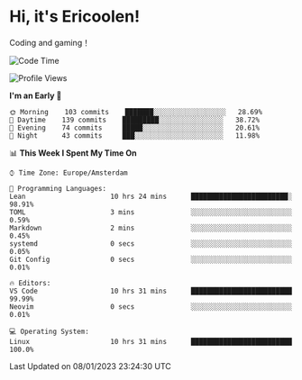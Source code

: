 # Hi, it's Ericoolen!
Coding and gaming！

<!--START_SECTION:waka-->
![Code Time](http://img.shields.io/badge/Code%20Time-600%20hrs%2042%20mins-blue)

![Profile Views](http://img.shields.io/badge/Profile%20Views-0-blue)

**I'm an Early 🐤** 

```text
🌞 Morning    103 commits    ███████░░░░░░░░░░░░░░░░░░   28.69% 
🌆 Daytime    139 commits    █████████░░░░░░░░░░░░░░░░   38.72% 
🌃 Evening    74 commits     █████░░░░░░░░░░░░░░░░░░░░   20.61% 
🌙 Night      43 commits     ███░░░░░░░░░░░░░░░░░░░░░░   11.98%

```


📊 **This Week I Spent My Time On** 

```text
⌚︎ Time Zone: Europe/Amsterdam

💬 Programming Languages: 
Lean                     10 hrs 24 mins      ████████████████████████░   98.91% 
TOML                     3 mins              ░░░░░░░░░░░░░░░░░░░░░░░░░   0.59% 
Markdown                 2 mins              ░░░░░░░░░░░░░░░░░░░░░░░░░   0.45% 
systemd                  0 secs              ░░░░░░░░░░░░░░░░░░░░░░░░░   0.05% 
Git Config               0 secs              ░░░░░░░░░░░░░░░░░░░░░░░░░   0.01%

🔥 Editors: 
VS Code                  10 hrs 31 mins      █████████████████████████   99.99% 
Neovim                   0 secs              ░░░░░░░░░░░░░░░░░░░░░░░░░   0.01%

💻 Operating System: 
Linux                    10 hrs 31 mins      █████████████████████████   100.0%

```


 Last Updated on 08/01/2023 23:24:30 UTC
<!--END_SECTION:waka-->


